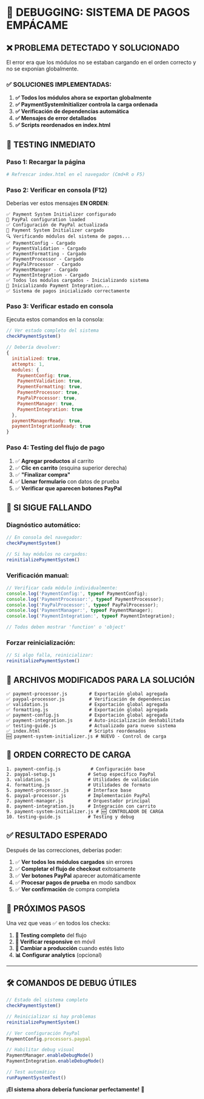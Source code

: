 # 🔧 DEBUGGING: SISTEMA DE PAGOS EMPÁCAME

## ❌ **PROBLEMA DETECTADO Y SOLUCIONADO**

El error era que los módulos no se estaban cargando en el orden correcto y no se exponían globalmente.

### **✅ SOLUCIONES IMPLEMENTADAS:**

1. **✅ Todos los módulos ahora se exportan globalmente**
2. **✅ PaymentSystemInitializer controla la carga ordenada**
3. **✅ Verificación de dependencias automática** 
4. **✅ Mensajes de error detallados**
5. **✅ Scripts reordenados en index.html**

## 🧪 **TESTING INMEDIATO**

### **Paso 1: Recargar la página**
```bash
# Refrescar index.html en el navegador (Cmd+R o F5)
```

### **Paso 2: Verificar en consola (F12)**

Deberías ver estos mensajes **EN ORDEN**:

```
✅ Payment System Initializer configurado
🔧 PayPal configuration loaded
✅ Configuración de PayPal actualizada  
🚀 Payment System Initializer cargado
🔍 Verificando módulos del sistema de pagos...
✅ PaymentConfig - Cargado
✅ PaymentValidation - Cargado  
✅ PaymentFormatting - Cargado
✅ PaymentProcessor - Cargado
✅ PayPalProcessor - Cargado
✅ PaymentManager - Cargado
✅ PaymentIntegration - Cargado
✅ Todos los módulos cargados - Inicializando sistema
🔧 Inicializando Payment Integration...
✅ Sistema de pagos inicializado correctamente
```

### **Paso 3: Verificar estado en consola**

Ejecuta estos comandos en la consola:

```javascript
// Ver estado completo del sistema
checkPaymentSystem()

// Debería devolver:
{
  initialized: true,
  attempts: 1,
  modules: {
    PaymentConfig: true,
    PaymentValidation: true,
    PaymentFormatting: true,
    PaymentProcessor: true,
    PayPalProcessor: true,
    PaymentManager: true,
    PaymentIntegration: true
  },
  paymentManagerReady: true,
  paymentIntegrationReady: true
}
```

### **Paso 4: Testing del flujo de pago**

1. ✅ **Agregar productos** al carrito
2. ✅ **Clic en carrito** (esquina superior derecha)
3. ✅ **"Finalizar compra"**
4. ✅ **Llenar formulario** con datos de prueba
5. ✅ **Verificar que aparecen botones PayPal**

## 🚨 **SI SIGUE FALLANDO**

### **Diagnóstico automático:**

```javascript
// En consola del navegador:
checkPaymentSystem()

// Si hay módulos no cargados:
reinitializePaymentSystem()
```

### **Verificación manual:**

```javascript
// Verificar cada módulo individualmente:
console.log('PaymentConfig:', typeof PaymentConfig);
console.log('PaymentProcessor:', typeof PaymentProcessor);  
console.log('PayPalProcessor:', typeof PayPalProcessor);
console.log('PaymentManager:', typeof PaymentManager);
console.log('PaymentIntegration:', typeof PaymentIntegration);

// Todos deben mostrar 'function' o 'object'
```

### **Forzar reinicialización:**

```javascript
// Si algo falla, reinicializar:
reinitializePaymentSystem()
```

## 📁 **ARCHIVOS MODIFICADOS PARA LA SOLUCIÓN**

```
✅ payment-processor.js        # Exportación global agregada
✅ paypal-processor.js         # Verificación de dependencias
✅ validation.js               # Exportación global agregada  
✅ formatting.js               # Exportación global agregada
✅ payment-config.js           # Exportación global agregada
✅ payment-integration.js      # Auto-inicialización deshabilitada
✅ testing-guide.js            # Actualizado para nuevo sistema
✅ index.html                  # Scripts reordenados
🆕 payment-system-initializer.js # NUEVO - Control de carga
```

## 🔄 **ORDEN CORRECTO DE CARGA**

```
1. payment-config.js           # Configuración base
2. paypal-setup.js            # Setup específico PayPal  
3. validation.js              # Utilidades de validación
4. formatting.js              # Utilidades de formato
5. payment-processor.js       # Interface base
6. paypal-processor.js        # Implementación PayPal
7. payment-manager.js         # Orquestador principal
8. payment-integration.js     # Integración con carrito
9. payment-system-initializer.js # 🆕 CONTROLADOR DE CARGA
10. testing-guide.js          # Testing y debug
```

## ✅ **RESULTADO ESPERADO**

Después de las correcciones, deberías poder:

1. ✅ **Ver todos los módulos cargados** sin errores
2. ✅ **Completar el flujo de checkout** exitosamente  
3. ✅ **Ver botones PayPal** aparecer automáticamente
4. ✅ **Procesar pagos de prueba** en modo sandbox
5. ✅ **Ver confirmación** de compra completa

## 🎯 **PRÓXIMOS PASOS**

Una vez que veas ✅ en todos los checks:

1. **🧪 Testing completo** del flujo
2. **📱 Verificar responsive** en móvil  
3. **🚀 Cambiar a producción** cuando estés listo
4. **📊 Configurar analytics** (opcional)

---

## 🛠️ **COMANDOS DE DEBUG ÚTILES**

```javascript
// Estado del sistema completo
checkPaymentSystem()

// Reinicializar si hay problemas  
reinitializePaymentSystem()

// Ver configuración PayPal
PaymentConfig.processors.paypal

// Habilitar debug visual
PaymentManager.enableDebugMode()
PaymentIntegration.enableDebugMode()

// Test automático
runPaymentSystemTest()
```

**¡El sistema ahora debería funcionar perfectamente!** 🚀
